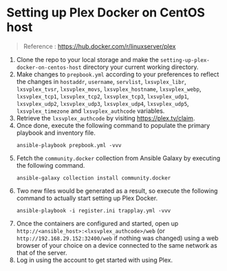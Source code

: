 # Setting up Plex Docker on CentOS host

> Reference : https://hub.docker.com/r/linuxserver/plex

1. Clone the repo to your local storage and make the `setting-up-plex-docker-on-centos-host` directory your current working directory.
2. Make changes to `prepbook.yml` according to your preferences to reflect the changes in `hostaddr`, `username`, `servlist`, `lxsvplex_libr`, `lxsvplex_tvsr`, `lxsvplex_movs`, `lxsvplex_hostname`, `lxsvplex_webp`, `lxsvplex_tcp1`, `lxsvplex_tcp2`, `lxsvplex_tcp3`, `lxsvplex_udp1`, `lxsvplex_udp2`, `lxsvplex_udp3`, `lxsvplex_udp4`, `lxsvplex_udp5`, `lxsvplex_timezone` and `lxsvplex_authcode` variables.
3. Retrieve the `lxsvplex_authcode` by visiting https://plex.tv/claim. 
4. Once done, execute the following command to populate the primary playbook and inventory file.
    ```
    ansible-playbook prepbook.yml -vvv
    ```
5. Fetch the `community.docker` collection from Ansible Galaxy by executing the following command.
    ```
    ansible-galaxy collection install community.docker
    ```
6. Two new files would be generated as a result, so execute the following command to actually start setting up Plex Docker.
    ```
    ansible-playbook -i register.ini trapplay.yml -vvv
    ```
7. Once the containers are configured and started, open up `http://<ansible_host>:<lxsvplex_authcode>/web` (or `http://192.168.29.152:32400/web` if nothing was changed) using a web browser of your choice on a device connected to the same network as that of the server.
8. Log in using the account to get started with using Plex.
